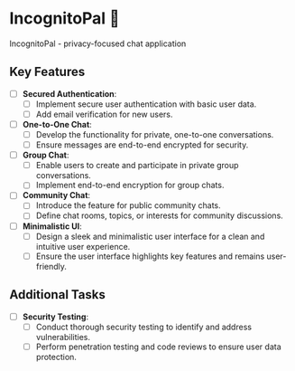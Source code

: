 # IncognitoPal 🌳
IncognitoPal - privacy-focused chat application

## Key Features

- [ ] **Secured Authentication**:
  - [ ] Implement secure user authentication with basic user data.
  - [ ] Add email verification for new users.

- [ ] **One-to-One Chat**:
  - [ ] Develop the functionality for private, one-to-one conversations.
  - [ ] Ensure messages are end-to-end encrypted for security.

- [ ] **Group Chat**:
  - [ ] Enable users to create and participate in private group conversations.
  - [ ] Implement end-to-end encryption for group chats.

- [ ] **Community Chat**:
  - [ ] Introduce the feature for public community chats.
  - [ ] Define chat rooms, topics, or interests for community discussions.

- [ ] **Minimalistic UI**:
  - [ ] Design a sleek and minimalistic user interface for a clean and intuitive user experience.
  - [ ] Ensure the user interface highlights key features and remains user-friendly.

## Additional Tasks

- [ ] **Security Testing**:
  - [ ] Conduct thorough security testing to identify and address vulnerabilities.
  - [ ] Perform penetration testing and code reviews to ensure user data protection.
